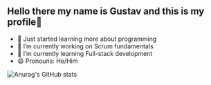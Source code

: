 ## Hello there my name is Gustav and this is my profile👋


- 💬 Just started learning more about programming
- 🔭 I’m currently working on Scrum fundamentals
- 🌱 I’m currently learning Full-stack development
- 😄 Pronouns: He/Him


![Anurag's GitHub stats](https://github-readme-stats.vercel.app/api?username=GustavMattsen&show_icons=true&theme=tokyonight)
